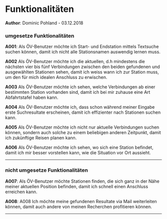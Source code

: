 # Funktionalitäten
**Author**: Dominic Pohland - 03.12.2018

### umgesetze Funktionalitäten
**A001**: 
Als ÖV-Benutzer möchte ich Start- und Endstation mittels Textsuche suchen können, damit ich nicht alle Stationsnamen auswendig lernen muss.

**A002**
Als ÖV-Benutzer möchte ich die aktuellen, d.h mindestens die nächsten vier bis fünf Verbindungen zwischen den beiden gefundenen und ausgewählten Stationen sehen, damit ich weiss wann ich zur Station muss, um den für mich idealen Anschluss zu erwischen.

**A003**
Als ÖV-Benutzer möchte ich sehen, welche Verbindungen ab einer bestimmten Station vorhanden sind, damit ich bei mir zuhause eine Art Abfahrtstafel haben kann.

**A004**
Als ÖV-Benutzer möchte ich, dass schon während meiner Eingabe erste Suchresultate erscheinen, damit ich effizienter nach Stationen suchen kann.

**A005**
Als ÖV-Benutzer möchte ich nicht nur aktuelle Verbindungen suchen können, sondern auch solche zu einem beliebigen anderen Zeitpunkt, damit ich zukünftige Reisen planen kann.

**A006**
Als ÖV-Benutzer möchte ich sehen, wo sich eine Station befindet, damit ich mir besser vorstellen kann, wie die Situation vor Ort aussieht.

---
### nicht umgesetze Funktionalitäten

**A007**: 
Als ÖV-Benutzer möchte Stationen finden, die sich ganz in der Nähe meiner aktuellen Position befinden, damit ich schnell einen Anschluss erreichen kann.

**A008**: 
A008 Ich möchte meine gefundenen Resultate via Mail weiterleiten können, damit
auch andere von meinen Recherchen profitieren können.

---

